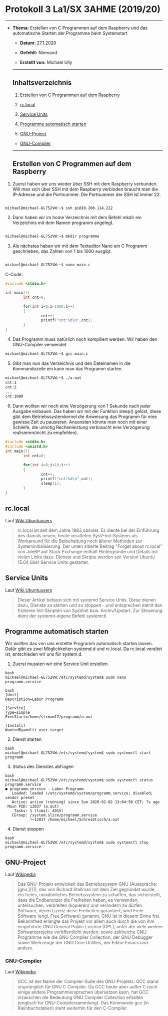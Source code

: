 # Protokoll 3 La1/SX 3AHME (2019/20)

--------------

* **Thema:** Erstellen von C Programmen auf dem Raspberry und das automatische Starten der Programme beim Systemstart

  * **Datum:** 27.1.2020

  * **Gefehlt:** Niemand

  * **Erstellt von:** Michael Ully

  --------------------------------------------------

  ## Inhaltsverzeichnis

  1.  [Erstellen von C Programmen auf dem Raspberry](#erstellen-von-c-programmen-auf-dem-raspberry)
  
  2. [rc.local](#rc.local)
  
  3. [Service Units](#service-units)
  
  4. [Programme automatisch starten](#programme-automatisch-starten)

  5.  [GNU-Project](#gnu-project)
    * [GNU-Compiler](#gnu-compiler)
 

  ----------------------

  ## Erstellen von C Programmen auf dem Raspberry  

1) Zuerst haben wir uns wieder über SSH mit dem Raspberry verbunden. Will man sich über SSH mit dem Raspberry verbinden braucht man die IP-Adresse und die Portnummer. Die Portnummer der SSH ist immer 22.

  

 ````bash

michael@michael-GL752VW:~$ ssh pi@10.200.114.222

````
2) Dann haben wir im home Verzeichnis mit dem Befehl mkdir ein Verzeichnis mit dem Namen programm angelegt.
 ````bash

michael@michael-GL752VW:~$ mkdir programme


````
3) Als nächstes haben wir mit dem Texteditor Nano ein C Programm geschrieben, das Zahlen von 1 bis 1000 ausgibt.
 ````bash

michael@michael-GL752VW:~$ nano main.c

````
C-Code:
````C
#include <stdio.h>

int main(){
        int cnt=0;

        for(int i=0;i<1000;i++)
        {
                cnt++;
                printf("cnt:%d\n",cnt);
        }
}

````
4) Das Programm muss natürlich noch kompiliert werden. Wir haben den GNU-Compiler verwendet.
````bash
michael@michael-GL752VW:~$ gcc main.c
````
5) Gibt man nun das Verzeichnis und den Dateinamen in die Kommandozeile ein kann man das Programm starten.
````bash
michael@michael-GL752VW:~$ ./a.out
cnt:1
cnt:2
...
cnt:1000
````
6) Dann wollten wir noch eine Verzögerung von 1 Sekunde nach jeder Ausgabe einbauen. Das haben wir mit der Funktion sleep() gelöst, diese gibt dem Betriebssystemkernel die Anweisung das Programm für eine gewisse Zeit zu pausieren. Ansonsten könnte man noch mit einer Schleife, die unnötig Rechenleistung verbraucht eine Verzögerung realisieren(nicht zu empfehlen).
```C
#include <stdio.h>
#include <unistd.h>
int main(){
        int cnt=0;

        for(int i=0;i<10;i++)
        {
                cnt++;
                printf("cnt:%d\n",cnt);
                sleep(1);
        }
}
```

## rc.local

Laut [Wiki.Ubuntuusers](https://wiki.ubuntuusers.de/rc.local/)

> rc.local ist seit dem Jahre 1983 obsolet. Es diente bei der Einführung des damals neuen, heute veralteten SysV-Init-Systems als Workaround für die Beibehaltung noch älterer Methoden zur Systeminitialisierung. Der unten zitierte Beitrag "Forget about rc.local" von JdeBP auf Stack Exchange enthält Hintergründe und Details mit vielen Links dazu.
Dienste und Skripte werden seit Version Ubuntu 15.04 über Service Units gestartet. 

## Service Units

Laut [Wiki.Ubuntuusers](https://wiki.ubuntuusers.de/systemd/Service_Units/)

> Dieser Artikel befasst sich mit systemd Service Units. Diese dienen dazu, Dienste zu starten und zu stoppen - und entsprechen damit den früheren Init-Skripten von SysVinit bzw. Archiv/Upstart. Zur Steuerung dient der systemd-eigene Befehl systemctl.

## Programme automatisch starten

Wir wollten das von uns erstellte Programm automatisch starten lassen. Dafür gibt es zwei Möglichkeiten systemd.d und rc.local. Da rc.local veraltet ist, entschieden wir uns für system.d.

1) Zuerst mussten wir eine Service Unit erstellen.
```
bash
michael@michael-GL752VW:/etc/systemd/system$ sudo nano programm.service

```

```
bash
[Unit]
Description=Labor Programm

[Service]
Type=simple
ExecStart=/home/strmam17/programm/a.out

[Install]
WantedBy=multi-user.target
```
2) Dienst starten
```
bash
michael@michael-GL752VW:/etc/systemd/system$ sudo systemctl start programm

```
3) Status des Dienstes abfragen
```
bash
michael@michael-GL752VW:/etc/systemd/system$ sudo systemctl status programm.service
● programm.service - Labor Programm
   Loaded: loaded (/etc/systemd/system/programm.service; disabled; vendor preset
   Active: active (running) since Sun 2020-02-02 13:04:50 CET; 7s ago
 Main PID: 12837 (a.out)
    Tasks: 1 (limit: 4915)
   CGroup: /system.slice/programm.service
           └─12837 /home/michael/Schreibtisch/a.out

```
4) Dienst stoppen
```
bash
michael@michael-GL752VW:/etc/systemd/system$ sudo systemctl stop programm.service
```



## GNU-Project
Laut [Wikipedia](https://de.wikipedia.org/wiki/GNU-Projekt)
>Das GNU-Projekt entwickelt das Betriebssystem GNU (Aussprache: [ɡnuː][1]), das von Richard Stallman mit dem Ziel gegründet wurde, ein freies, unixähnliches Betriebssystem zu schaffen, das sicherstellt, dass die Endbenutzer die Freiheiten haben, es verwenden, untersuchen, verbreiten (kopieren) und verändern zu dürfen. Software, deren Lizenz diese Freiheiten garantiert, wird Freie Software (engl. Free Software) genannt, GNU ist in diesem Sinne frei.
Bekanntheit erlangte das Projekt vor allem auch durch die von ihm eingeführte GNU General Public License (GPL), unter der viele weitere Softwareprojekte veröffentlicht werden, sowie zahlreiche GNU-Programme wie die GNU Compiler Collection, der GNU Debugger sowie Werkzeuge der GNU Core Utilities, der Editor Emacs und andere.

### GNU-Compiler
Laut [Wikipedia](https://de.wikipedia.org/wiki/GNU_Compiler_Collection)
>GCC ist der Name der Compiler-Suite des GNU-Projekts. GCC stand ursprünglich für GNU C Compiler. Da GCC heute aber außer C noch einige andere Programmiersprachen übersetzen kann, hat GCC inzwischen die Bedeutung GNU Compiler Collection erhalten (englisch für GNU-Compilersammlung). Das Kommando gcc (in Kleinbuchstaben) steht weiterhin für den C-Compiler.
